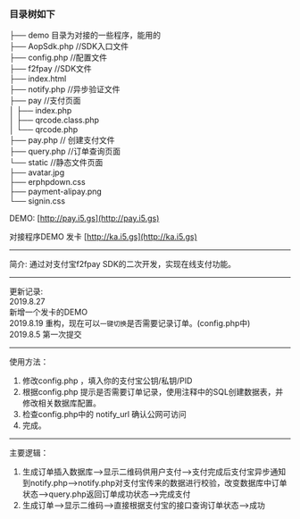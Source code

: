 ### 目录树如下  
├── demo 目录为对接的一些程序，能用的  
├── AopSdk.php //SDK入口文件   
├── config.php //配置文件   
├── f2fpay //SDK文件    
├── index.html   
├── notify.php  //异步验证文件    
├── pay //支付页面   
│   ├── index.php   
│   ├── qrcode.class.php   
│   └── qrcode.php   
├── pay.php // 创建支付文件   
├── query.php //订单查询页面   
└── static //静态文件页面   
    ├── avatar.jpg   
    ├── erphpdown.css   
    ├── payment-alipay.png   
    └── signin.css   


DEMO: [http://pay.i5.gs](http://pay.i5.gs)

对接程序DEMO
发卡 [http://ka.i5.gs](http://ka.i5.gs)

---

简介: 
通过对支付宝f2fpay SDK的二次开发，实现在线支付功能。

---

更新记录:   
2019.8.27  
新增一个发卡的DEMO  
2019.8.19 
重构，现在可以`一键切换`是否需要记录订单。(config.php中)   
2019.8.5 
第一次提交

---

使用方法：
1. 修改config.php ，填入你的支付宝公钥/私钥/PID 
2. 根据config.php 提示是否需要订单记录，使用注释中的SQL创建数据表，并修改相关数据库配置。
3. 检查config.php中的 notify_url 确认公网可访问
4. 完成。

---

主要逻辑：
1. 生成订单插入数据库-->显示二维码供用户支付-->支付完成后支付宝异步通知到notify.php-->notify.php对支付宝传来的数据进行校验，改变数据库中订单状态-->query.php返回订单成功状态-->完成支付  
2. 生成订单-->显示二维码-->直接根据支付宝的接口查询订单状态-->成功

